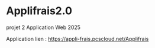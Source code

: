 # Applifrais2.0
projet 2 Application Web 2025

Application lien : 
https://appli-frais.pcscloud.net/Applifrais

